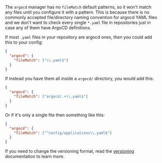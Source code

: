 The `argocd` manager has no `fileMatch` default patterns, so it won't match any files until you configure it with a pattern.
This is because there is no commonly accepted file/directory naming convention for argocd YAML files and we don't want to check every single `*.yaml` file in repositories just in case any of them have ArgoCD definitions.

If most `.yaml` files in your repository are argocd ones, then you could add this to your config:

```json
{
  "argocd": {
    "fileMatch": ["\\.yaml$"]
  }
}
```

If instead you have them all inside a `argocd/` directory, you would add this:

```json
{
  "argocd": {
    "fileMatch": ["argocd/.+\\.yaml$"]
  }
}
```

Or if it's only a single file then something like this:

```json
{
  "argocd": {
    "fileMatch": ["^config/applications\\.yaml$"]
  }
}
```

If you need to change the versioning format, read the [versioning](https://docs.renovatebot.com/modules/versioning/) documentation to learn more.
